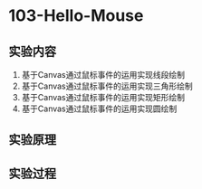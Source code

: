# 103-Hello-Mouse

## 实验内容
1. 基于Canvas通过鼠标事件的运用实现线段绘制
2. 基于Canvas通过鼠标事件的运用实现三角形绘制
3. 基于Canvas通过鼠标事件的运用实现矩形绘制
4. 基于Canvas通过鼠标事件的运用实现圆绘制


## 实验原理


## 实验过程







